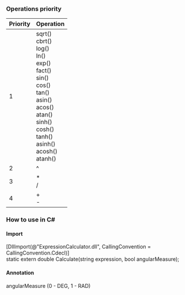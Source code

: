 ### Operations priority
Priority|Operation
-|-
1|sqrt()<br />cbrt()<br />log()<br />ln()<br />exp()<br />fact()<br />sin()<br />cos()<br />tan()<br />asin()<br />acos()<br />atan()<br />sinh()<br />cosh()<br />tanh()<br />asinh()<br />acosh()<br />atanh()
2|^
3|*<br />/
4|+<br />-
### How to use in C#
#### Import
[DllImport(@"ExpressionCalculator.dll", CallingConvention = CallingConvention.Cdecl)]  
static extern double Calculate(string expression, bool angularMeasure);
#### Annotation
angularMeasure (0 - DEG, 1 - RAD)
